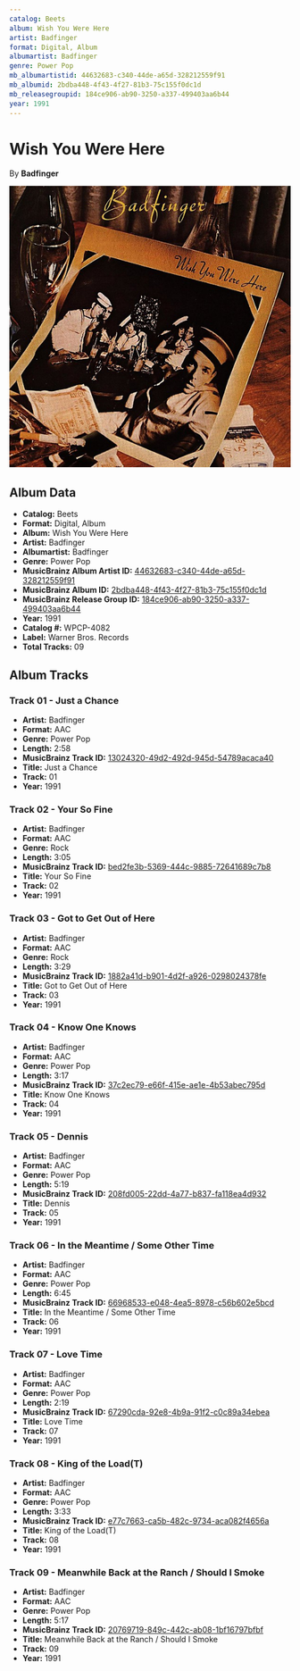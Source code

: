 ```yaml
---
catalog: Beets
album: Wish You Were Here
artist: Badfinger
format: Digital, Album
albumartist: Badfinger
genre: Power Pop
mb_albumartistid: 44632683-c340-44de-a65d-328212559f91
mb_albumid: 2bdba448-4f43-4f27-81b3-75c155f0dc1d
mb_releasegroupid: 184ce906-ab90-3250-a337-499403aa6b44
year: 1991
---
```


# Wish You Were Here

By **Badfinger**

![](../../assets/beetscovers/Badfinger-Wish_You_Were_Here.jpg)

## Album Data

- **Catalog:** Beets
- **Format:** Digital, Album
- **Album:** Wish You Were Here
- **Artist:** Badfinger
- **Albumartist:** Badfinger
- **Genre:** Power Pop
- **MusicBrainz Album Artist ID:** [44632683-c340-44de-a65d-328212559f91](https://musicbrainz.org/artist/44632683-c340-44de-a65d-328212559f91)
- **MusicBrainz Album ID:** [2bdba448-4f43-4f27-81b3-75c155f0dc1d](https://musicbrainz.org/release/2bdba448-4f43-4f27-81b3-75c155f0dc1d)
- **MusicBrainz Release Group ID:** [184ce906-ab90-3250-a337-499403aa6b44](https://musicbrainz.org/release-group/184ce906-ab90-3250-a337-499403aa6b44)
- **Year:** 1991
- **Catalog #:** WPCP-4082
- **Label:** Warner Bros. Records
- **Total Tracks:** 09

## Album Tracks

### Track 01 - Just a Chance

- **Artist:** Badfinger
- **Format:** AAC
- **Genre:** Power Pop
- **Length:** 2:58
- **MusicBrainz Track ID:** [13024320-49d2-492d-945d-54789acaca40](https://musicbrainz.org/recording/13024320-49d2-492d-945d-54789acaca40)
- **Title:** Just a Chance
- **Track:** 01
- **Year:** 1991

### Track 02 - Your So Fine

- **Artist:** Badfinger
- **Format:** AAC
- **Genre:** Rock
- **Length:** 3:05
- **MusicBrainz Track ID:** [bed2fe3b-5369-444c-9885-72641689c7b8](https://musicbrainz.org/recording/bed2fe3b-5369-444c-9885-72641689c7b8)
- **Title:** Your So Fine
- **Track:** 02
- **Year:** 1991

### Track 03 - Got to Get Out of Here

- **Artist:** Badfinger
- **Format:** AAC
- **Genre:** Rock
- **Length:** 3:29
- **MusicBrainz Track ID:** [1882a41d-b901-4d2f-a926-0298024378fe](https://musicbrainz.org/recording/1882a41d-b901-4d2f-a926-0298024378fe)
- **Title:** Got to Get Out of Here
- **Track:** 03
- **Year:** 1991

### Track 04 - Know One Knows

- **Artist:** Badfinger
- **Format:** AAC
- **Genre:** Power Pop
- **Length:** 3:17
- **MusicBrainz Track ID:** [37c2ec79-e66f-415e-ae1e-4b53abec795d](https://musicbrainz.org/recording/37c2ec79-e66f-415e-ae1e-4b53abec795d)
- **Title:** Know One Knows
- **Track:** 04
- **Year:** 1991

### Track 05 - Dennis

- **Artist:** Badfinger
- **Format:** AAC
- **Genre:** Power Pop
- **Length:** 5:19
- **MusicBrainz Track ID:** [208fd005-22dd-4a77-b837-fa118ea4d932](https://musicbrainz.org/recording/208fd005-22dd-4a77-b837-fa118ea4d932)
- **Title:** Dennis
- **Track:** 05
- **Year:** 1991

### Track 06 - In the Meantime / Some Other Time

- **Artist:** Badfinger
- **Format:** AAC
- **Genre:** Power Pop
- **Length:** 6:45
- **MusicBrainz Track ID:** [66968533-e048-4ea5-8978-c56b602e5bcd](https://musicbrainz.org/recording/66968533-e048-4ea5-8978-c56b602e5bcd)
- **Title:** In the Meantime / Some Other Time
- **Track:** 06
- **Year:** 1991

### Track 07 - Love Time

- **Artist:** Badfinger
- **Format:** AAC
- **Genre:** Power Pop
- **Length:** 2:19
- **MusicBrainz Track ID:** [67290cda-92e8-4b9a-91f2-c0c89a34ebea](https://musicbrainz.org/recording/67290cda-92e8-4b9a-91f2-c0c89a34ebea)
- **Title:** Love Time
- **Track:** 07
- **Year:** 1991

### Track 08 - King of the Load(T)

- **Artist:** Badfinger
- **Format:** AAC
- **Genre:** Power Pop
- **Length:** 3:33
- **MusicBrainz Track ID:** [e77c7663-ca5b-482c-9734-aca082f4656a](https://musicbrainz.org/recording/e77c7663-ca5b-482c-9734-aca082f4656a)
- **Title:** King of the Load(T)
- **Track:** 08
- **Year:** 1991

### Track 09 - Meanwhile Back at the Ranch / Should I Smoke

- **Artist:** Badfinger
- **Format:** AAC
- **Genre:** Power Pop
- **Length:** 5:17
- **MusicBrainz Track ID:** [20769719-849c-442c-ab08-1bf16797bfbf](https://musicbrainz.org/recording/20769719-849c-442c-ab08-1bf16797bfbf)
- **Title:** Meanwhile Back at the Ranch / Should I Smoke
- **Track:** 09
- **Year:** 1991

